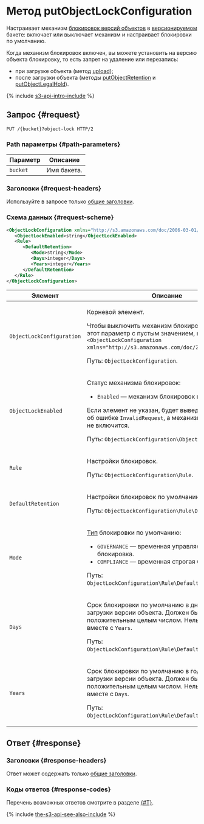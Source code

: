 # Метод putObjectLockConfiguration

Настраивает механизм [блокировок версий объектов](../../../concepts/object-lock.md) в [версионируемом](../../../concepts/versioning.md) бакете: включает или выключает механизм и настраивает блокировки по умолчанию.

Когда механизм блокировок включен, вы можете установить на версию объекта блокировку, то есть запрет на удаление или перезапись:

* при загрузке объекта (метод [upload](../object/upload.md));
* после загрузки объекта (методы [putObjectRetention](../object/putobjectretention.md) и [putObjectLegalHold](../object/putobjectlegalhold.md)).

{% include [s3-api-intro-include](../../../../_includes/storage/s3-api-intro-include.md) %}

## Запрос {#request}

```http
PUT /{bucket}?object-lock HTTP/2
```

### Path параметры {#path-parameters}

Параметр | Описание
----- | -----
`bucket` | Имя бакета.


### Заголовки {#request-headers}
Используйте в запросе только [общие заголовки](../common-request-headers.md).


### Схема данных {#request-scheme}

```xml
<ObjectLockConfiguration xmlns="http://s3.amazonaws.com/doc/2006-03-01/">
   <ObjectLockEnabled>string</ObjectLockEnabled>
   <Rule>
      <DefaultRetention>
         <Mode>string</Mode>
         <Days>integer</Days>
         <Years>integer</Years>
      </DefaultRetention>
   </Rule>
</ObjectLockConfiguration>
```

Элемент | Описание
----- | -----
`ObjectLockConfiguration` | <p>Корневой элемент.</p><p>Чтобы выключить механизм блокировок, передайте этот параметр с пустым значением, например `<ObjectLockConfiguration xmlns="http://s3.amazonaws.com/doc/2006-03-01/" />`.</p><p>Путь: `ObjectLockConfiguration`.</p>
`ObjectLockEnabled` | <p>Статус механизма блокировок:</p><ul><li>`Enabled` — механизм блокировок включен.</li></ul><p>Если элемент не указан, будет выведено сообщение об ошибке `InvalidRequest`, а механизм блокировок не включится.</p><p>Путь: `ObjectLockConfiguration\ObjectLockEnabled`.</p>
`Rule` | <p>Настройки блокировок.</p><p>Путь: `ObjectLockConfiguration\Rule`.</p>
`DefaultRetention` | <p>Настройки блокировок по умолчанию.</p><p>Путь: `ObjectLockConfiguration\Rule\DefaultRetention`.</p>
`Mode` | <p>[Тип](../../../concepts/object-lock.md#types) блокировки по умолчанию:</p><ul><li>`GOVERNANCE` — временная управляемая блокировка.</li><li>`COMPLIANCE` — временная строгая блокировка.</li></ul><p>Путь: `ObjectLockConfiguration\Rule\DefaultRetention\Mode`.</p>
`Days` | <p>Срок блокировки по умолчанию в днях от момента загрузки версии объекта. Должен быть положительным целым числом. Нельзя указывать вместе с `Years`.</p><p>Путь: `ObjectLockConfiguration\Rule\DefaultRetention\Days`.</p>
`Years` | <p>Срок блокировки по умолчанию в годах от момента загрузки версии объекта. Должен быть положительным целым числом. Нельзя указывать вместе с `Days`.</p><p>Путь: `ObjectLockConfiguration\Rule\DefaultRetention\Years`.</p>

## Ответ {#response}

### Заголовки {#response-headers}

Ответ может содержать только [общие заголовки](../common-response-headers.md).

### Коды ответов {#response-codes}

Перечень возможных ответов смотрите в разделе [{#T}](../response-codes.md).

{% include [the-s3-api-see-also-include](../../../../_includes/storage/the-s3-api-see-also-include.md) %}